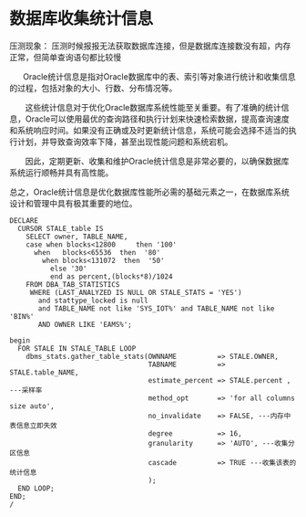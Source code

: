 # 数据库收集统计信息

压测现象： 压测时候报报无法获取数据库连接，但是数据库连接数没有超，内存正常，但简单查询语句都比较慢

      Oracle统计信息是指对Oracle数据库中的表、索引等对象进行统计和收集信息的过程，包括对象的大小、行数、分布情况等。

       这些统计信息对于优化Oracle数据库系统性能至关重要。有了准确的统计信息，Oracle可以使用最优的查询路径和执行计划来快速检索数据，提高查询速度和系统响应时间。如果没有正确或及时更新统计信息，系统可能会选择不适当的执行计划，并导致查询效率下降，甚至出现性能问题和系统宕机。

       因此，定期更新、收集和维护Oracle统计信息是非常必要的，以确保数据库系统运行顺畅并具有高性能。

总之，Oracle统计信息是优化数据库性能所必需的基础元素之一，在数据库系统设计和管理中具有极其重要的地位。

    DECLARE
      CURSOR STALE_table IS
        SELECT owner, TABLE_NAME,
        case when blocks<12800     then '100'
          when   blocks<65536  then  '80'
            when blocks<131072  then  '50'
              else '30'
              end as percent,(blocks*8)/1024
        FROM DBA_TAB_STATISTICS
         WHERE (LAST_ANALYZED IS NULL OR STALE_STATS = 'YES')
           and stattype_locked is null
           and TABLE_NAME not like 'SYS_IOT%' and TABLE_NAME not like 'BIN%'
           AND OWNER LIKE 'EAMS%';
    
    begin
      FOR STALE IN STALE_TABLE LOOP
        dbms_stats.gather_table_stats(OWNNAME          => STALE.OWNER,
                                      TABNAME          => STALE.table_NAME,
                                      estimate_percent => STALE.percent , ---采样率
                                      method_opt       => 'for all columns size auto',
                                      no_invalidate    => FALSE, ---内存中表信息立即失效
                                      degree           => 16,
                                      granularity      => 'AUTO', ---收集分区信息
                                      cascade          => TRUE ---收集该表的统计信息
                                      );
      END LOOP;
    END;        
    /